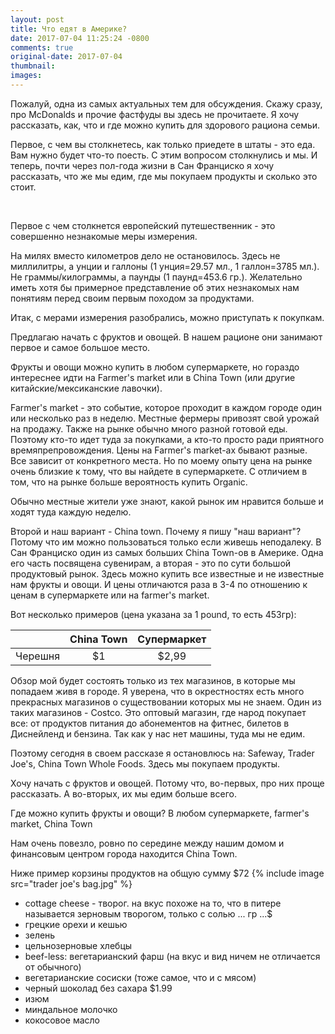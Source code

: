 ```yaml
---
layout: post
title: Что едят в Америке?
date: 2017-07-04 11:25:24 -0800
comments: true
original-date: 2017-07-04
thumbnail: 
images:
---
```


Пожалуй, одна из самых актуальных тем для обсуждения. Скажу сразу, про McDonalds и прочие фастфуды вы здесь не прочитаете. Я хочу рассказать, как, что и где можно купить для здорового рациона семьи. 

Первое, с чем вы столкнетесь, как только приедете в штаты - это еда. Вам нужно будет что-то поесть. 
С этим вопросом столкнулись и мы. И теперь, почти через пол-года жизни в Сан Франциско я хочу рассказать, что же мы едим, где мы покупаем продукты и сколько это стоит.
 
<!--separate--> 

Первое с чем столкнется европейский путешественник - это совершенно незнакомые меры измерения.

На милях вместо километров дело не остановилось. Здесь не миллилитры, а унции и галлоны (1 унция=29.57 мл., 1 галлон=3785 мл.). 
Не граммы/килограммы, а паунды (1 паунд=453.6 гр.). Желательно иметь хотя бы примерное представление об этих незнакомых нам понятиям перед своим первым походом за продуктами.

Итак, с мерами измерения разобрались, можно приступать к покупкам. 

Предлагаю начать с фруктов и овощей. В нашем рационе они занимают первое и самое большое место. 

Фрукты и овощи можно купить в любом супермаркете, но гораздо интереснее идти на Farmer's market или в China Town (или другие китайские/мексиканские лавочки).

Farmer's market - это событие, которое проходит в каждом городе один или несколько раз в неделю. Местные фермеры привозят свой урожай на продажу. Также на рынке обычно много разной готовой еды. Поэтому кто-то идет туда за покупками, а кто-то просто ради приятного времяпрепровождения. Цены на Farmer's market-ах бывают разные. Все зависит от конкретного места. Но по моему опыту цена на рынке очень близкие к тому, что вы найдете в супермаркете. С отличием в том, что на рынке больше вероятность купить Organic. 

Обычно местные жители уже знают, какой рынок им нравится больше и ходят туда каждую неделю.

Второй и наш вариант - China town. Почему я пишу "наш вариант"? Потому что им можно пользоваться только если живешь неподалеку. В Сан Франциско один из самых больших China Town-ов в Америке. Одна его часть посвящена сувенирам, а вторая - это по сути большой продуктовый рынок. Здесь можно купить все известные и не известные нам фрукты и овощи. И цены отличаются раза в 3-4 по отношению к ценам в супермаркете или на farmer's market. 

Вот несколько примеров (цена указана за 1 pound, то есть 453гр):

|         |China Town|Супермаркет|
|:---------:|:----------:| :----------:|
| Черешня |$1|$2,99|




Обзор мой будет состоять только из тех магазинов, в которые мы попадаем живя в городе. Я уверена, что в окрестностях есть много прекрасных магазинов о существовании которых мы не знаем. Один из таких магазинов - Costco. Это оптовый магазин, где народ покупает все: от продуктов питания до абонементов на фитнес, билетов в Диснейленд и бензина. Так как у нас нет машины, туда мы не едим.

Поэтому сегодня в своем рассказе я остановлюсь на: Safeway, Trader Joe's, China Town Whole Foods. Здесь мы покупаем продукты.

Хочу начать с фруктов и овощей. Потому что, во-первых, про них проще рассказать. А во-вторых, их мы едим больше всего.

Где можно купить фрукты и овощи?
В любом супермаркете, farmer's market, China Town

Нам очень повезло, ровно по середине между нашим домом и финансовым центром города находится China Town. 











Ниже пример корзины продуктов на общую сумму $72
{% include image src="trader joe's bag.jpg" %}

* cottage cheese - творог. на вкус похоже на то, что в питере называется зерновым творогом, только с солью ... гр ...$
* грецкие орехи и кешью
* зелень
* цельнозерновые хлебцы
* beef-less: вегетарианский фарш (на вкус и вид ничем не отличается от обычного)
* вегетарианские сосиски (тоже самое, что и с мясом)
* черный шоколад без сахара $1.99
* изюм 
* миндальное молочко
* кокосовое масло